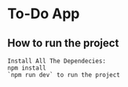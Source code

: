 # To-Do App

## How to run the project


```
Install All The Dependecies:
npm install
`npm run dev` to run the project
```
